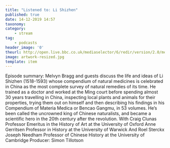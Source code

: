 ```yaml
---
title: "Listened to: Li Shizhen"
published: true
date: 14-12-2019 14:57
taxonomy:
category:
	- stream
tag:
	- podcasts
header_image: '0'
theurl: http://open.live.bbc.co.uk/mediaselector/6/redir/version/2.0/mediaset/audio-nondrm-download/proto/http/vpid/p07wb269.mp3
image: artwork-resized.jpg
template: item
--- 
```

Episode summary: Melvyn Bragg and guests discuss the life and ideas of Li Shizhen (1518-1593) whose compendium of natural medicines is celebrated in China as the most complete survey of natural remedies of its time. He trained as a doctor and worked at the Ming court before spending almost 30 years travelling in China, inspecting local plants and animals for their properties, trying them out on himself and then describing his findings in his Compendium of Materia Medica or Bencao Gangmu, in 53 volumes. He’s been called the uncrowned king of Chinese naturalists, and became a scientific hero in the 20th century after the revolution. With Craig Clunas Professor Emeritus in the History of Art at the University of Oxford Anne Gerritsen Professor in History at the University of Warwick And Roel Sterckx Joseph Needham Professor of Chinese History at the University of Cambridge Producer: Simon Tillotson
